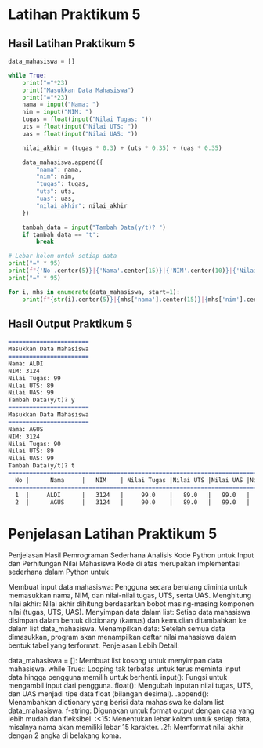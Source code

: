 # Latihan Praktikum 5

## Hasil Latihan Praktikum 5 
````Python
data_mahasiswa = []

while True:
    print("="*23)
    print("Masukkan Data Mahasiswa")
    print("="*23)
    nama = input("Nama: ")
    nim = input("NIM: ")
    tugas = float(input("Nilai Tugas: "))
    uts = float(input("Nilai UTS: "))
    uas = float(input("Nilai UAS: "))

    nilai_akhir = (tugas * 0.3) + (uts * 0.35) + (uas * 0.35)

    data_mahasiswa.append({
        "nama": nama,
        "nim": nim,
        "tugas": tugas,
        "uts": uts,
        "uas": uas,
        "nilai_akhir": nilai_akhir
    })

    tambah_data = input("Tambah Data(y/t)? ")
    if tambah_data == 't':
        break

# Lebar kolom untuk setiap data
print("=" * 95)
print(f"{'No'.center(5)}|{'Nama'.center(15)}|{'NIM'.center(10)}|{'Nilai Tugas'.center(13)}|{'Nilai UTS'.center(10)}|{'Nilai UAS'.center(10)}|{'Nilai Akhir'.center(10)}")
print("=" * 95)

for i, mhs in enumerate(data_mahasiswa, start=1):
    print(f"{str(i).center(5)}|{mhs['nama'].center(15)}|{mhs['nim'].center(10)}|{str(mhs['tugas']).center(13)}|{str(mhs['uts']).center(10)}|{str(mhs['uas']).center(10)}|{format(mhs['nilai_akhir'], '.2f').center(10)}")

````

## Hasil Output Praktikum 5

```markdown
=======================
Masukkan Data Mahasiswa
=======================
Nama: ALDI 
NIM: 3124
Nilai Tugas: 99
Nilai UTS: 89
Nilai UAS: 99
Tambah Data(y/t)? y
=======================
Masukkan Data Mahasiswa
=======================
Nama: AGUS
NIM: 3124
Nilai Tugas: 90
Nilai UTS: 89
Nilai UAS: 99
Tambah Data(y/t)? t
===============================================================================================
  No |      Nama     |   NIM    | Nilai Tugas |Nilai UTS |Nilai UAS |Nilai Akhir
===============================================================================================
  1  |     ALDI      |   3124   |     99.0    |   89.0   |   99.0   |  95.50
  2  |      AGUS     |   3124   |     90.0    |   89.0   |   99.0   |  92.80
```
# Penjelasan Latihan Praktikum 5

Penjelasan Hasil Pemrograman Sederhana
Analisis Kode Python untuk Input dan Perhitungan Nilai Mahasiswa
Kode di atas merupakan implementasi sederhana dalam Python untuk

Membuat input data mahasiswa: Pengguna secara berulang diminta untuk memasukkan nama, NIM, dan nilai-nilai tugas, UTS, serta UAS.
Menghitung nilai akhir: Nilai akhir dihitung berdasarkan bobot masing-masing komponen nilai (tugas, UTS, UAS).
Menyimpan data dalam list: Setiap data mahasiswa disimpan dalam bentuk dictionary (kamus) dan kemudian ditambahkan ke dalam list data_mahasiswa.
Menampilkan data: Setelah semua data dimasukkan, program akan menampilkan daftar nilai mahasiswa dalam bentuk tabel yang terformat.
Penjelasan Lebih Detail:

data_mahasiswa = []: Membuat list kosong untuk menyimpan data mahasiswa. while True:: Looping tak terbatas untuk terus meminta input data hingga pengguna memilih untuk berhenti. input(): Fungsi untuk mengambil input dari pengguna. float(): Mengubah inputan nilai tugas, UTS, dan UAS menjadi tipe data float (bilangan desimal). .append(): Menambahkan dictionary yang berisi data mahasiswa ke dalam list data_mahasiswa. f-string: Digunakan untuk format output dengan cara yang lebih mudah dan fleksibel. :<15: Menentukan lebar kolom untuk setiap data, misalnya nama akan memiliki lebar 15 karakter. .2f: Memformat nilai akhir dengan 2 angka di belakang koma.
